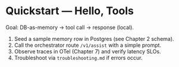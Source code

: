 # Quickstart — Hello, Tools

Goal: DB-as-memory → tool call → response (local).

1) Seed a sample memory row in Postgres (see Chapter 2 schema).
2) Call the orchestrator route `/v1/assist` with a simple prompt.
3) Observe traces in OTel (Chapter 7) and verify latency SLOs.
4) Troubleshoot via `troubleshooting.md` if errors occur.
